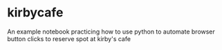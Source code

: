 # kirbycafe

An example notebook practicing how to use python to automate browser button clicks to reserve spot at kirby's cafe